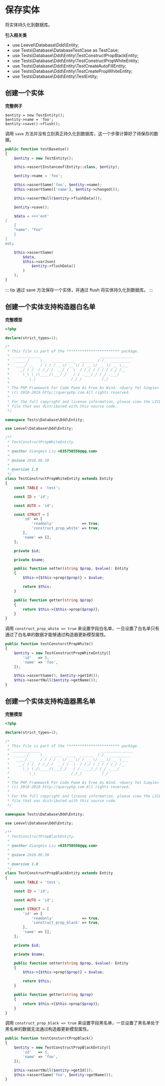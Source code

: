 # 保存实体

将实体持久化到数据库。

**引入相关类**

 * use Leevel\Database\Ddd\Entity;
 * use Tests\Database\DatabaseTestCase as TestCase;
 * use Tests\Database\Ddd\Entity\TestConstructPropBlackEntity;
 * use Tests\Database\Ddd\Entity\TestConstructPropWhiteEntity;
 * use Tests\Database\Ddd\Entity\TestCreateAutoFillEntity;
 * use Tests\Database\Ddd\Entity\TestCreatePropWhiteEntity;
 * use Tests\Database\Ddd\Entity\TestEntity;
## 创建一个实体

**完整例子**


```
$entity = new TestEntity();
$entity->name = 'foo';
$entity->save()->flush();
```


调用 `save` 方法并没有立刻真正持久化到数据库，这一个步骤计算好了待保存的数据。


``` php
public function testBaseUse()
{
    $entity = new TestEntity();

    $this->assertInstanceof(Entity::class, $entity);

    $entity->name = 'foo';

    $this->assertSame('foo', $entity->name);
    $this->assertSame(['name'], $entity->changed());

    $this->assertNull($entity->flushData());

    $entity->save();

    $data = <<<'eot'
[
    {
    "name": "foo"
    }
]
eot;

    $this->assertSame(
        $data,
        $this->varJson(
            $entity->flushData()
        )
    );
}
```
    
::: tip
通过 save 方法保存一个实体，并通过 flush 将实体持久化到数据库。
:::
    
## 创建一个实体支持构造器白名单

**完整模型**


``` php
<?php

declare(strict_types=1);

/*
 * This file is part of the ************************ package.
 * _____________                           _______________
 *  ______/     \__  _____  ____  ______  / /_  _________
 *   ____/ __   / / / / _ \/ __`\/ / __ \/ __ \/ __ \___
 *    __/ / /  / /_/ /  __/ /  \  / /_/ / / / / /_/ /__
 *      \_\ \_/\____/\___/_/   / / .___/_/ /_/ .___/
 *         \_\                /_/_/         /_/
 *
 * The PHP Framework For Code Poem As Free As Wind. <Query Yet Simple>
 * (c) 2010-2019 http://queryphp.com All rights reserved.
 *
 * For the full copyright and license information, please view the LICENSE
 * file that was distributed with this source code.
 */

namespace Tests\Database\Ddd\Entity;

use Leevel\Database\Ddd\Entity;

/**
 * TestConstructPropWhiteEntity.
 *
 * @author Xiangmin Liu <635750556@qq.com>
 *
 * @since 2018.06.30
 *
 * @version 1.0
 */
class TestConstructPropWhiteEntity extends Entity
{
    const TABLE = 'test';

    const ID = 'id';

    const AUTO = 'id';

    const STRUCT = [
        'id' => [
            'readonly'             => true,
            'construct_prop_white' => true,
        ],
        'name' => [],
    ];

    private $id;

    private $name;

    public function setter(string $prop, $value): Entity
    {
        $this->{$this->prop($prop)} = $value;

        return $this;
    }

    public function getter(string $prop)
    {
        return $this->{$this->prop($prop)};
    }
}

```


调用 `construct_prop_white => true` 来设置字段白名单，一旦设置了白名单只有通过了白名单的数据才能够通过构造器更新模型属性。


``` php
public function testConsturctPropWhite()
{
    $entity = new TestConstructPropWhiteEntity([
        'id'   => 5,
        'name' => 'foo',
    ]);

    $this->assertSame(5, $entity->getId());
    $this->assertNull($entity->getName());
}
```
    

## 创建一个实体支持构造器黑名单

**完整模型**


``` php
<?php

declare(strict_types=1);

/*
 * This file is part of the ************************ package.
 * _____________                           _______________
 *  ______/     \__  _____  ____  ______  / /_  _________
 *   ____/ __   / / / / _ \/ __`\/ / __ \/ __ \/ __ \___
 *    __/ / /  / /_/ /  __/ /  \  / /_/ / / / / /_/ /__
 *      \_\ \_/\____/\___/_/   / / .___/_/ /_/ .___/
 *         \_\                /_/_/         /_/
 *
 * The PHP Framework For Code Poem As Free As Wind. <Query Yet Simple>
 * (c) 2010-2019 http://queryphp.com All rights reserved.
 *
 * For the full copyright and license information, please view the LICENSE
 * file that was distributed with this source code.
 */

namespace Tests\Database\Ddd\Entity;

use Leevel\Database\Ddd\Entity;

/**
 * TestConstructPropBlackEntity.
 *
 * @author Xiangmin Liu <635750556@qq.com>
 *
 * @since 2018.06.30
 *
 * @version 1.0
 */
class TestConstructPropBlackEntity extends Entity
{
    const TABLE = 'test';

    const ID = 'id';

    const AUTO = 'id';

    const STRUCT = [
        'id' => [
            'readonly'             => true,
            'construct_prop_black' => true,
        ],
        'name' => [],
    ];

    private $id;

    private $name;

    public function setter(string $prop, $value): Entity
    {
        $this->{$this->prop($prop)} = $value;

        return $this;
    }

    public function getter(string $prop)
    {
        return $this->{$this->prop($prop)};
    }
}

```


调用 `construct_prop_black => true` 来设置字段黑名单，一旦设置了黑名单处于黑名单的数据无法通过构造器更新模型属性。


``` php
public function testConsturctPropBlack()
{
    $entity = new TestConstructPropBlackEntity([
        'id'   => 5,
        'name' => 'foo',
    ]);

    $this->assertNull($entity->getId());
    $this->assertSame('foo', $entity->getName());
}
```